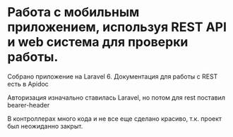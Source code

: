 # Работа с мобильным приложением, используя REST API и web система для проверки работы.

Собрано приложение на Larаvel 6.
Документация для работы с REST есть в Apidoc

Авторизация изначально ставилась Laravel, но потом для rest поставил bearer-header

В контроллерах много кода и не все еще сделано красиво, т.к. проект был неожиданно закрыт.
